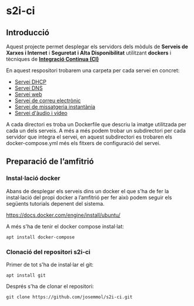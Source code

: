# s2i-ci

## Introducció

Aquest projecte permet desplegar els servidors dels mòduls de **Serveis de Xarxes i Internet** i **Seguretat i Alta Disponibilitat** utilitzant **dockers** i tècniques de [**Integració Continua (CI)**](CI-introduccio.md)

En aquest respositori trobarem una carpeta per cada servei en concret:

* [Servei DHCP](ServeisDHCP/README.md)
* [Servei DNS](ServeisDNS/README.md)
* [Servei web](ServeisWeb/README.md)
* [Servei de correu electrònic](ServeisEmail/README.md)
* [Servei de missatgeria instantània](ServeisMI/README.md)
* [Servei d'àudio i vídeo](ServeisAV/README.md)

A cada directori es troba un Dockerfile que descriu la imatge utilitzada per cada un dels serveis. A més a més podem trobar un subdirectori per cada servidor que integra el servei, en aquest subdirectori es trobaren els docker-compose.yml més els fitxers de configuració del servei.

## Preparació de l’amfitrió
### Instal·lació docker
Abans de desplegar els serveis dins un docker el que s'ha de fer la instal·lació del propi docker a l’amfitrió per fer això podem seguir els següents tutorials depenent del sistema.

https://docs.docker.com/engine/install/ubuntu/

A més s'ha de tenir el docker compose instal·lat:
```
apt install docker-compose
```

### Clonació del repositori s2i-ci
Primer de tot s'ha de instal·lar el git:
```
apt install git
```
Després s'ha de clonar el repositori:
```
git clone https://github.com/josemmol/s2i-ci.git
```
